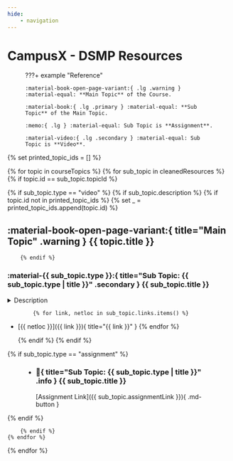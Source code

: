 ```yaml
---
hide:
    - navigation
---
```


# CampusX - DSMP Resources

<figure style="min-width: 35%" markdown>
???+ example "Reference"

    :material-book-open-page-variant:{ .lg .warning } :material-equal: **Main Topic** of the Course.

    :material-book:{ .lg .primary } :material-equal: **Sub Topic** of the Main Topic.

    :memo:{ .lg } :material-equal: Sub Topic is **Assignment**.

    :material-video:{ .lg .secondary } :material-equal: Sub Topic is **Video**.
</figure>

{% set printed_topic_ids = [] %}

{% for topic in courseTopics %}
    {% for sub_topic in cleanedResources %}
        {% if topic.id == sub_topic.topicId %}

<!-- Video Resources -->
{% if sub_topic.type == "video" %}
    {% if sub_topic.description %}
        {% if topic.id not in printed_topic_ids %}
            {% set _ = printed_topic_ids.append(topic.id) %}

## :material-book-open-page-variant:{ title="Main Topic" .warning } {{ topic.title }}
        {% endif %}

### :material-{{ sub_topic.type }}:{ title="Sub Topic: {{ sub_topic.type | title }}" .secondary } {{ sub_topic.title }}

<details style="border-color: #448aff33;">
    <summary>Description</summary>
    <div style="font-family: monospace;">
    {{ sub_topic.description }}
    </div>
</details>

            {% for link, netloc in sub_topic.links.items() %}
- [{{ netloc }}]({{ link }}){ title="{{ link }}" }
            {% endfor %}

    {% endif %}
{% endif %}

<!-- Assignment Resources -->
{% if sub_topic.type == "assignment" %}

<figure style="min-width: 35%" markdown>
<div class="grid cards" markdown>

- ### :memo:{ title="Sub Topic: {{ sub_topic.type | title }}" .info } {{ sub_topic.title }}

    [Assignment Link]({{ sub_topic.assignmentLink }}){ .md-button }

</div>
</figure>

{% endif %}

        {% endif %}
    {% endfor %}
{% endfor %}
